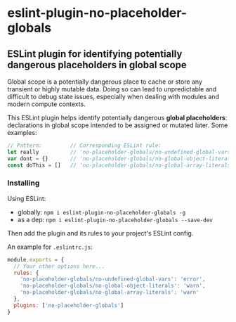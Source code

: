 # eslint-plugin-no-placeholder-globals

## ESLint plugin for identifying potentially dangerous placeholders in global scope

Global scope is a potentially dangerous place to cache or store any transient or highly mutable data. Doing so can lead to unpredictable and difficult to debug state issues, especially when dealing with modules and modern compute contexts.

This ESLint plugin helps identify potentially dangerous **global placeholders**: declarations in global scope intended to be assigned or mutated later. Some examples:

```js
// Pattern:         // Corresponding ESLint rule:
let really          // 'no-placeholder-globals/no-undefined-global-vars'
var dont = {}       // 'no-placeholder-globals/no-global-object-literals'
const doThis = []   // 'no-placeholder-globals/no-global-array-literals'
```


### Installing

Using ESLint:
- globally: `npm i eslint-plugin-no-placeholder-globals -g`
- as a dep: `npm i eslint-plugin-no-placeholder-globals --save-dev`

Then add the plugin and its rules to your project's ESLint config.

An example for `.eslintrc.js`:

```js
module.exports = {
  // Your other options here...
  rules: {
    'no-placeholder-globals/no-undefined-global-vars': 'error',
    'no-placeholder-globals/no-global-object-literals': 'warn',
    'no-placeholder-globals/no-global-array-literals': 'warn'
  },
  plugins: ['no-placeholder-globals']
}
```
